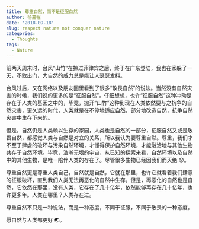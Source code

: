 ```yaml
---
title: 尊重自然，而不是征服自然
author: 杨嘉程
date: '2018-09-18'
slug: respect nature not conquer nature
categories:
  - Thoughts
tags:
  - Nature
---
```


前两天周末时，台风“山竹”在掠过菲律宾之后，终于在广东登陆，我也在家躲了一天，不敢出门，大自然的威力总是能让人瑟瑟发抖。

台风过后，又在网络以及朋友圈里看到了很多“敬畏自然”的说法。当然没有自然灾害的时候，我们说的更多的是“征服自然”，仔细想想，也许“征服自然”这种冲动是存在于人类的基因之中的，毕竟，抛开“山竹”这种到现在人类依然要与之抗争的自然灾害，更久远的时代，人类就是在不停地适应自然，部分地改造自然，抗争自然灾害中生存下来的。

但是，自然仍是人类赖以生存的家园，人类也是自然的一部分，征服自然又或是敬畏自然，都感觉人类与自然是对立的关系，所以我认为要尊重自然。尊重，我们才不至于肆虐的破坏与污染自然环境，才懂得保护自然环境，才能融洽地与其他生物共存于自然环境。毕竟，浩瀚无垠的宇宙，从已知的探索来看，自然环境以及自然中的其他生物，是唯一陪伴人类的存在了。尽管很多生物已经因我们而灭绝 :worried:。

尊重自然更是尊重人类自己，自然就是自然，它就在那里，也许它就看着我们肆意的征服破坏，直到我们人类无法再恶化的自然中生存。但是，再恶化的自然也是自然，它依然在那里，没有人类，它存在了几十亿年，依然能够再存在几十亿年，也许更多年。人类在哪里？人类存在过。

尊重自然不只是一种说法，而是一种态度，不同于征服，不同于敬畏的一种态度。

愿自然与人类都更好 :earth_asia:。